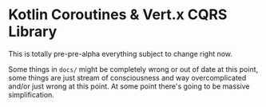 # Kotlin Coroutines & Vert.x CQRS Library

This is totally pre-pre-alpha everything subject to change right now.

Some things in `docs/` might be completely wrong or out of date at this point, some things are just stream of consciousness and way overcomplicated and/or just wrong at this point. At some point there's going to be massive simplification.

